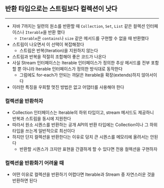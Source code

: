 ## 반환 타입으로는 스트림보다 컬렉션이 낫다
---
- 자바 7까지는 일련의 원소를 반환할 때 `Collection`, `Set`, `List` 같은 컬렉션 인터페이스나 `Iterable`을 반환 했다
	- `Iterable`은 `contains`나 `size` 같은 메서드를 구현할 수 없을 때 반환했다
- 스트림이 나오면서 이 선택이 복잡해졌다
	- 스트림은 반복(Iteration)을 지원하지 않는다
- 스트림과 반복을 적절히 조합해야 좋은 코드가 나온다
- 사실 Stream 인터페이스는 Iterable 인터페이스가 정의한 추상 메서드를 전부 포함할 뿐 아니라 Iterable 인터페이스가 정의한 방식대로 동작한다
	- 그럼에도 for-each가 안되는 까닭은 Iterable을 확장(extends)하지 않아서이다
- 이러한 특징을 우회할 멋진 방법은 없고 어댑터를 사용해야 한다

### 컬렉션을 반환하자
- Collection 인터페이스는 Iterable의 하위 타입이고, stream 메서드도 제공하니 반복과 스트림을 동시에 지원한다
- 따라서 원소 시퀀스를 반환하는 공개 API의 반환 타입에는 Collection이나 그 하위 타입을 쓰는게 일반적으로 최선이다
- 하지만 단지 컬렉션을 반환한다는 이유로 덩치 큰 시퀀스를 메모리에 올려서는 안된다
	- 반환할 시퀀스가 크지만 표현을 간결하게 할 수 있다면 전용 컬렉션을 구현하자

### 컬렉션을 반환화기 어려울 때
- 어떤 이유로 컬렉션을 반환하기 어렵다면 Iterable과 Stream 중 자연스러운 것을 반환하면 된다